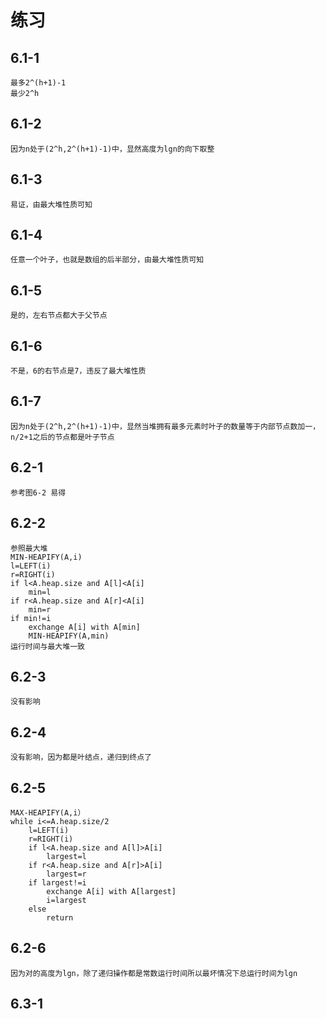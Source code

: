 练习
==
6.1-1
--
	最多2^(h+1)-1
	最少2^h
6.1-2
--
	因为n处于(2^h,2^(h+1)-1)中，显然高度为lgn的向下取整
6.1-3
--
	易证，由最大堆性质可知
6.1-4
--
	任意一个叶子，也就是数组的后半部分，由最大堆性质可知
6.1-5
--
	是的，左右节点都大于父节点
6.1-6
--
	不是，6的右节点是7，违反了最大堆性质
6.1-7
--
	因为n处于(2^h,2^(h+1)-1)中，显然当堆拥有最多元素时叶子的数量等于内部节点数加一，n/2+1之后的节点都是叶子节点
6.2-1
--
	参考图6-2 易得
6.2-2
--
	参照最大堆
	MIN-HEAPIFY(A,i)
	l=LEFT(i)
	r=RIGHT(i)
	if l<A.heap.size and A[l]<A[i]
		min=l
	if r<A.heap.size and A[r]<A[i]
		min=r
	if min!=i
		exchange A[i] with A[min]
		MIN-HEAPIFY(A,min)
	运行时间与最大堆一致
6.2-3
--
	没有影响
6.2-4
--
	没有影响，因为都是叶结点，递归到终点了
6.2-5
--
	MAX-HEAPIFY(A,i）
	while i<=A.heap.size/2
		l=LEFT(i)
		r=RIGHT(i)
		if l<A.heap.size and A[l]>A[i]
			largest=l
		if r<A.heap.size and A[r]>A[i]
			largest=r
		if largest!=i
			exchange A[i] with A[largest]
			i=largest
		else
			return
6.2-6
--
	因为对的高度为lgn，除了递归操作都是常数运行时间所以最坏情况下总运行时间为lgn
6.3-1
--
